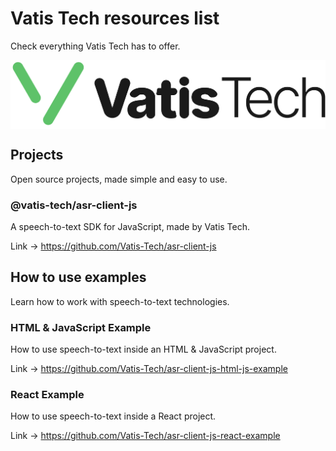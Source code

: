 # Vatis Tech resources list

Check everything Vatis Tech has to offer.

<div align="center" style="background-color: white;"><img src="https://raw.githubusercontent.com/Vatis-Tech/resources/main/img/logotype-green-black.svg" alt="Vatis Tech Resources"/></div>

## Projects

Open source projects, made simple and easy to use.

### @vatis-tech/asr-client-js

A speech-to-text SDK for JavaScript, made by Vatis Tech.

Link -> https://github.com/Vatis-Tech/asr-client-js

## How to use examples

Learn how to work with speech-to-text technologies.

### HTML & JavaScript Example

How to use speech-to-text inside an HTML & JavaScript project.

Link -> https://github.com/Vatis-Tech/asr-client-js-html-js-example

### React Example

How to use speech-to-text inside a React project.

Link -> https://github.com/Vatis-Tech/asr-client-js-react-example
